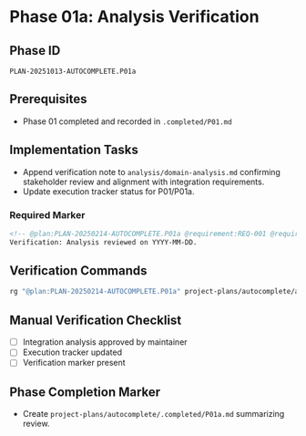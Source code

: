 # Phase 01a: Analysis Verification

## Phase ID
`PLAN-20251013-AUTOCOMPLETE.P01a`

## Prerequisites
- Phase 01 completed and recorded in `.completed/P01.md`

## Implementation Tasks
- Append verification note to `analysis/domain-analysis.md` confirming stakeholder review and alignment with integration requirements.
- Update execution tracker status for P01/P01a.

### Required Marker
```markdown
<!-- @plan:PLAN-20250214-AUTOCOMPLETE.P01a @requirement:REQ-001 @requirement:REQ-002 @requirement:REQ-003 @requirement:REQ-004 @requirement:REQ-006 -->
Verification: Analysis reviewed on YYYY-MM-DD.
```

## Verification Commands

```bash
rg "@plan:PLAN-20250214-AUTOCOMPLETE.P01a" project-plans/autocomplete/analysis/domain-analysis.md
```

## Manual Verification Checklist
- [ ] Integration analysis approved by maintainer
- [ ] Execution tracker updated
- [ ] Verification marker present

## Phase Completion Marker
- Create `project-plans/autocomplete/.completed/P01a.md` summarizing review.
